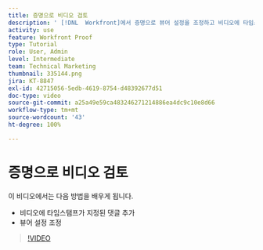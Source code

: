 ```yaml
---
title: 증명으로 비디오 검토
description: ' [!DNL  Workfront]에서 증명으로 뷰어 설정을 조정하고 비디오에 타임스탬프가 있는 댓글을 추가하는 방법을 알아봅니다.'
activity: use
feature: Workfront Proof
type: Tutorial
role: User, Admin
level: Intermediate
team: Technical Marketing
thumbnail: 335144.png
jira: KT-8847
exl-id: 42715056-5edb-4619-8754-d48392677d51
doc-type: video
source-git-commit: a25a49e59ca483246271214886ea4dc9c10e8d66
workflow-type: tm+mt
source-wordcount: '43'
ht-degree: 100%

---
```


# 증명으로 비디오 검토

이 비디오에서는 다음 방법을 배우게 됩니다.

* 비디오에 타임스탬프가 지정된 댓글 추가
* 뷰어 설정 조정

>[!VIDEO](https://video.tv.adobe.com/v/335144/?quality=12&learn=on)

<!--
## Learn more
* Review a video proof
-->
